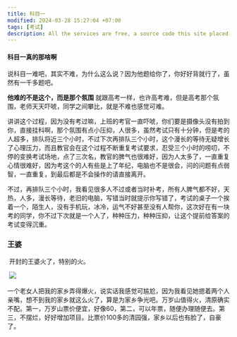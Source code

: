 ```yaml
---
title: 科目一
modified: 2024-03-28 15:27:04 +07:00
tags: [考试]
description: All the services are free, a source code this site placed on github repository and intergration with netlify service, another service that you can use is github page for hosting your own static site.
---
```


####  科目一真的那啥啊

​	说科目一难吧，其实不难，为什么这么说？因为他题给你了，你好好背就行了，虽然有一千多题吧。

**他难的不是这个，而是那个氛围**  就跟高考一样，也许高考难，但是高考那个氛围，老师天天吓唬，同学之间攀比，就是不难也感觉可难。

讲讲这个过程，因为没有考过嘛，上班的考官一直吓唬，你们要是摄像头没有拍到你，直接挂科啊，那个氛围有点小压抑，人很多，虽然考试只有十分钟，但是考的人超多，排队将近三个小时，不过下次再排队三个小时，这个漫长的等待无疑增长了心理压力，而且教官会在这个过程不断重复考试要求，忍受三个小时的唠叨，不停的变换考试场地，点了三次名，教官的脾气也很难好，因为人太多了，一直重复心情很难好，因为考这个的人有些是上了年纪，电脑也不是很会，问的问题有点弱智，一直重复，到最后都是不会操作的请直接离开。

不过，再排队三个小时，我看见很多人不过或者当时补考，所有人脾气都不好，天热，人多，漫长等待，老旧的电脑，写错当时就提示你写错了，考试的桌子一个挨着一个，陌生人，没有手机玩，冰冷，运气不好甚至没有人帮你，这次好在有一块考的同学，你不过下次就是一个人了，种种压力，种种压抑，让这个提前给答案的考试变得沉重。

### 	王婆



​	开封的王婆火了，特别的火。

​	![](https://pica.zhimg.com/80/v2-1e916df413df2c7e043e9ae1ea571d2e_720w.webp?source=1def8aca)

​	一个老女人把我的家乡弄得爆火，说实话我感觉可尴尬，因为我看见她摁着两个人亲嘴，想不到我的家乡就这么火了，算是为家乡争光吧。万岁山值得火，清原确实不配。第一，万岁山票价便宜，好像60，第二，可以年票，随便办理随便去。第三，不摆烂，好好增加项目。比票价100多的清园强，家乡以后也有脸了，自豪了。
